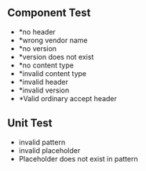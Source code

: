 ﻿## Component Test

* *no header
* *wrong vendor name
* *no version
* *version does not exist
* *no content type
* *invalid content type
* *invalid header
* *invalid version
* *Valid ordinary accept header

## Unit Test
* invalid pattern 
* invalid placeholder
* Placeholder does not exist in pattern